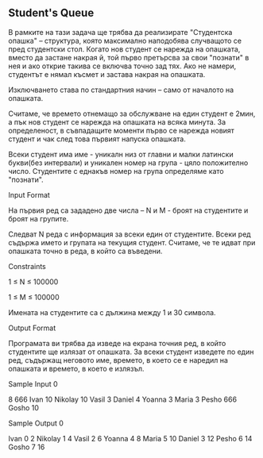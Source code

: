 ## Student's Queue

В рамките на тази задача ще трябва да реализирате "Студентска опашка" – структура, която максимално наподобява случващото се пред студентски стол. Когато нов студент се нарежда на опашката, вместо да застане накрая й, той първо претърсва за свои "познати" в нея и ако открие такива се включва точно зад тях. Ако не намери, студентът е нямал късмет и застава накрая на опашката.

Изключването става по стандартния начин – само от началото на опашката.

Считаме, че времето отнемащо за обслужване на един студент е 2мин, а пък нов студент се нарежда на опашката на всяка минута. За определеност, в съвпадащите моменти първо се нарежда новият студент и чак след това първият напуска опашката.

Всеки студент има име - уникалн низ от главни и малки латински букви(без интервали) и уникален номер на група - цяло положително число. Студентите с еднакъв номер на група определяме като "познати".

Input Format

На първия ред са зададено две числа – N и M - броят на студентите и броят на групите.

Следват N реда с информация за всеки един от студентите. Всеки ред съдържа името и групата на текущия студент. Считаме, че те идват при опашката точно в реда, в който са въведени.

Constraints

1 ≤ N ≤ 100000

1 ≤ M ≤ 100000

Имената на студентите са с дължина между 1 и 30 символа.

Output Format

Програмата ви трябва да изведе на екрана точния ред, в който студентите ще излязат от опашката. За всеки студент изведете по един ред, съдържащ неговото име, времето, в което се е наредил на опашката и времето, в което е излязъл.

Sample Input 0

8 666
Ivan 10
Nikolay 10
Vasil 3
Daniel 4
Yoanna 3
Maria 3
Pesho 666
Gosho 10

Sample Output 0

Ivan 0 2
Nikolay 1 4
Vasil 2 6
Yoanna 4 8
Maria 5 10
Daniel 3 12
Pesho 6 14
Gosho 7 16

